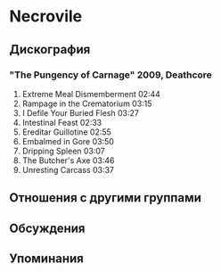 # Necrovile



## Дискография

### "The Pungency of Carnage" 2009, Deathcore

1. Extreme Meal Dismemberment 02:44  
2. Rampage in the Crematorium 03:15  
3. I Defile Your Buried Flesh 03:27  
4. Intestinal Feast 02:33  
5. Ereditar Guillotine 02:55  
6. Embalmed in Gore 03:50  
7. Dripping Spleen 03:07  
8. The Butcher's Axe 03:46  
9. Unresting Carcass 03:37 


## Отношения с другими группами


## Обсуждения


## Упоминания

